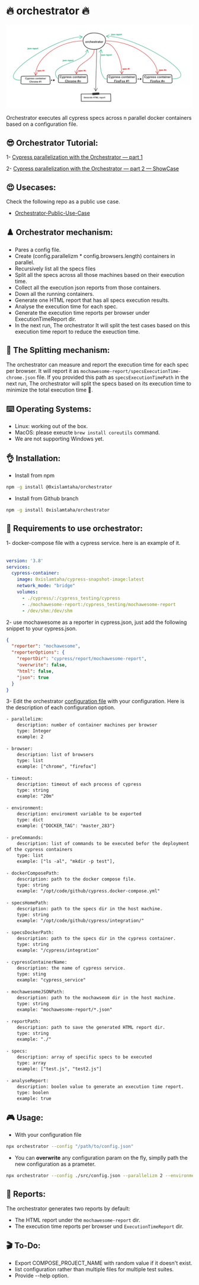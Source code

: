 # 🔥 orchestrator 🔥
![orchestrator](digram.png)

Orchestrator executes all cypress specs across n parallel docker containers based on a configuration file.

## 😎 Orchestrator Tutorial:
1- [Cypress parallelization with the Orchestrator — part 1](https://0xislamtaha.medium.com/cypress-parallelization-with-the-orchestrator-part-1-255989094deb)

2- [Cypress parallelization with the Orchestrator — part 2 — ShowCase](https://0xislamtaha.medium.com/cypress-parallelization-with-the-orchestrator-part-2-showcase-c78202b17c7a)

## 😍 Usecases:
Check the following repo as a public use case.
- [Orchestrator-Public-Use-Case](https://github.com/0xIslamTaha/orchestrator-public-use-case)

## ♟️ Orchestrator mechanism:

* Pares a config file.
* Create (config.parallelizm * config.browsers.length) containers in parallel.
* Recursively list all the specs files 
* Split all the specs across all those machines based on their execution time.
* Collect all the execution json reports from those containers.
* Down all the running containers.
* Generate one HTML report that has all specs execution results.
* Analyse the execution time for each spec.
* Generate the execution time reports per browser under ExecutionTimeReport dir.
* In the next run, The orchestrator It will split the test cases based on this execution time report to reduce the exeuction time.


## 🏹 The Splitting mechanism:
The orchestrator can measure and report the execution time for each spec per browser. It will report it as `mochawesome-report/specsExecutionTime-chrome.json` file. If you provided this path as `specsExecutionTimePath`  in the next run, The orchestrator will split the specs based on its execution time to minimize the total execution time 🚀. 

## ⌨️ Operating Systems:
- Linux: working out of the box.
- MacOS: please exeucte `brew install coreutils` command.
- We are not supporting Windows yet.

## 👌 Installation:
* Install from npm
```bash
npm -g install @0xislamtaha/orchestrator
```

* Install from Github branch
```bash
npm -g install 0xislamtaha/orchestrator
```

## 🔑 Requirements to use orchestrator:
1- docker-compose file with a cypress service. here is an example of it.

```yml

version: '3.8'
services:
  cypress-container:
    image: 0xislamtaha/cypress-snapshot-image:latest
    network_mode: "bridge"
    volumes:
      - ./cypress/:/cypress_testing/cypress
      - ./mochawesome-report:/cypress_testing/mochawesome-report
      - /dev/shm:/dev/shm
```
2- use mochawesome as a reporter in cypress.json, just add the following snippet to your cypress.json.

```json
{
  "reporter": "mochawesome",
  "reporterOptions": {
    "reportDir": "cypress/report/mochawesome-report",
    "overwrite": false,
    "html": false,
    "json": true
  }
}
```

3- Edit the orchestrator [configuration file](/src/config.json) with your configuration. Here is the description of each configuration option.

```
- parallelizm:
    description: number of container machines per browser
    type: Integer
    example: 2

- browser:
    description: list of browsers
    type: list
    example: ["chrome", "firefox"]

- timeout:
    description: timeout of each process of cypress 
    type: string
    example: "20m"

- environment:
    description: enviroment variable to be exported 
    type: dict
    example: {"DOCKER_TAG": "master_283"}

- preCommands: 
    description: list of commands to be executed befor the deployment of the cypress containers
    type: list
    example: ["ls -al", "mkdir -p test"],

- dockerComposePath:
    description: path to the docker compose file.
    type: string
    example: "/opt/code/github/cypress.docker-compose.yml"

- specsHomePath:
    description: path to the specs dir in the host machine.
    type: string
    example: "/opt/code/github/cypress/integration/"

- specsDockerPath:
    description: path to the specs dir in the cypress container.
    type: string
    example: "/cypress/integration"

- cypressContainerName:
    description: the name of cypress service.
    type: sting
    example: "cypress_service"

- mochawesomeJSONPath:
    description: path to the mochawseom dir in the host machine.
    type: string
    example: "mochawesome-report/*.json"

- reportPath:
    description: path to save the generated HTML report dir.
    type: string
    example: "./"

- specs:
    description: array of specific specs to be executed
    type: array
    example: ["test.js", "test2.js"]

- analyseReport:
    description: boolen value to generate an execution time report. 
    type: boolen
    example: true

```

## 🎮 Usage:

* With your configuration file
```bash
npx orchestrator --config "/path/to/config.json"
```

* You can **overwrite** any configuration param on the fly, simplly path the new configuration as a prameter.
```bash
npx orchestrator --config ./src/config.json --parallelizm 2 --environment '{"DOCKER_TAG":"master_283"}' --browsers "[chrome, firefox]" --specs "[alerts.js, avatar.js]"
```

## 📖 Reports: 

The orchestrator generates two reports by default:
- The HTML report under the `mochawesome-report` dir.
- The execution time reports per browser und `ExecutionTimeReport` dir.


## 🎬 To-Do:
* Export COMPOSE_PROJECT_NAME with random value if it doesn't exist.
* list configuration rather than multiple files for multiple test suites.
* Provide --help option.
